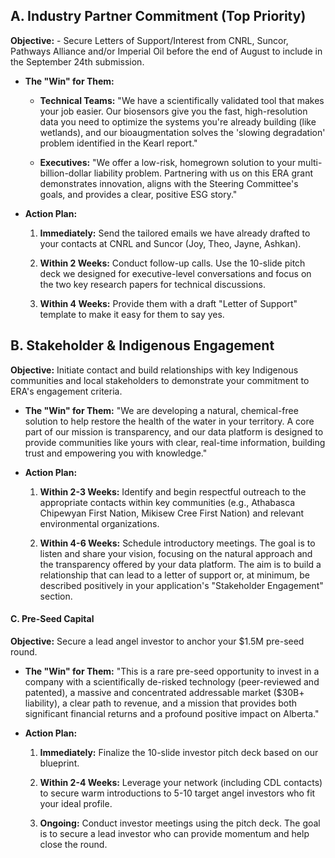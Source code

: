 
## A. Industry Partner Commitment (Top Priority)

**Objective:** - Secure Letters of Support/Interest from CNRL, Suncor, Pathways Alliance and/or Imperial Oil before the end of August to include in the September 24th submission.
    
- **The "Win" for Them:**
    
    - **Technical Teams:** "We have a scientifically validated tool that makes your job easier. Our biosensors give you the fast, high-resolution data you need to optimize the systems you're already building (like wetlands), and our bioaugmentation solves the 'slowing degradation' problem identified in the Kearl report."
        
    - **Executives:** "We offer a low-risk, homegrown solution to your multi-billion-dollar liability problem. Partnering with us on this ERA grant demonstrates innovation, aligns with the Steering Committee's goals, and provides a clear, positive ESG story."
        
- **Action Plan:**
    
    1. **Immediately:** Send the tailored emails we have already drafted to your contacts at CNRL and Suncor (Joy, Theo, Jayne, Ashkan).
        
    2. **Within 2 Weeks:** Conduct follow-up calls. Use the 10-slide pitch deck we designed for executive-level conversations and focus on the two key research papers for technical discussions.
        
    3. **Within 4 Weeks:** Provide them with a draft "Letter of Support" template to make it easy for them to say yes.

## **B. Stakeholder & Indigenous Engagement**

**Objective:** Initiate contact and build relationships with key Indigenous communities and local stakeholders to demonstrate your commitment to ERA's engagement criteria.
    
- **The "Win" for Them:** "We are developing a natural, chemical-free solution to help restore the health of the water in your territory. A core part of our mission is transparency, and our data platform is designed to provide communities like yours with clear, real-time information, building trust and empowering you with knowledge."
    
- **Action Plan:**
    
    1. **Within 2-3 Weeks:** Identify and begin respectful outreach to the appropriate contacts within key communities (e.g., Athabasca Chipewyan First Nation, Mikisew Cree First Nation) and relevant environmental organizations.
        
    2. **Within 4-6 Weeks:** Schedule introductory meetings. The goal is to listen and share your vision, focusing on the natural approach and the transparency offered by your data platform. The aim is to build a relationship that can lead to a letter of support or, at minimum, be described positively in your application's "Stakeholder Engagement" section.
        

#### **C. Pre-Seed Capital**

**Objective:** Secure a lead angel investor to anchor your $1.5M pre-seed round.
    
- **The "Win" for Them:** "This is a rare pre-seed opportunity to invest in a company with a scientifically de-risked technology (peer-reviewed and patented), a massive and concentrated addressable market ($30B+ liability), a clear path to revenue, and a mission that provides both significant financial returns and a profound positive impact on Alberta."
    
- **Action Plan:**
    
    1. **Immediately:** Finalize the 10-slide investor pitch deck based on our blueprint.
        
    2. **Within 2-4 Weeks:** Leverage your network (including CDL contacts) to secure warm introductions to 5-10 target angel investors who fit your ideal profile.
        
    3. **Ongoing:** Conduct investor meetings using the pitch deck. The goal is to secure a lead investor who can provide momentum and help close the round.